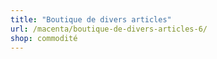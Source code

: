 ```yaml
---
title: "Boutique de divers articles"
url: /macenta/boutique-de-divers-articles-6/
shop: commodité
---
```

